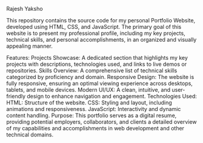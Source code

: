 Rajesh Yaksho

This repository contains the source code for my personal Portfolio Website, developed using HTML, CSS, and JavaScript. The primary goal of this website is to present my professional profile, including my key projects, technical skills, and personal accomplishments, in an organized and visually appealing manner.

Features:
Projects Showcase: A dedicated section that highlights my key projects with descriptions, technologies used, and links to live demos or repositories.
Skills Overview: A comprehensive list of technical skills categorized by proficiency and domain.
Responsive Design: The website is fully responsive, ensuring an optimal viewing experience across desktops, tablets, and mobile devices.
Modern UI/UX: A clean, intuitive, and user-friendly design to enhance navigation and engagement.
Technologies Used:
HTML: Structure of the website.
CSS: Styling and layout, including animations and responsiveness.
JavaScript: Interactivity and dynamic content handling.
Purpose:
This portfolio serves as a digital resume, providing potential employers, collaborators, and clients a detailed overview of my capabilities and accomplishments in web development and other technical domains.
